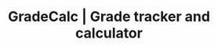---
title: GradeCalc | Grade tracker and calculator
description: Grade Calc is a web application that allows you to manage your exam grades. Automatically calculate the grade you need to pass based on your current grades. Sign in with Google and save your notes to the cloud.
name: GradeCalc
shortName: GradeCalc
addShortcut: true
url: https://gradecalc.mauri.app
maskableIcon: /apps/gradecalc/maskable_icon.png
---